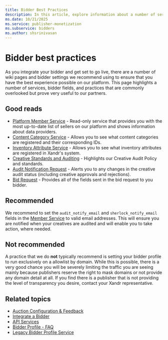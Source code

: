 ```yaml
---
title: Bidder Best Practices
description: In this article, explore information about a number of services, bidder fields, and best practices recommended for our partners.
ms.date: 10/21/2025
ms.service: publisher-monetization
ms.subservice: bidders
ms.author: shsrinivasan
---
```


# Bidder best practices

As you integrate your bidder and get set to go live, there are a number of wiki pages and bidder settings we recommend using to ensure that you have the best experience possible on our platform. This page highlights a number of services, bidder fields, and practices that are commonly overlooked but prove very useful to our partners.

## Good reads

- [Platform Member Service](platform-member-service.md) - Read-only service that provides you with the most up-to-date list of sellers on our platform and shows information about data providers.
- [Content Category Service](content-category-service.md) - Allows you to see what content categories are registered and their corresponding IDs.
- [Inventory Attribute Service](inventory-attribute-service.md) - Allows you to see what inventory attributes are registered in Xandr's system.
- [Creative Standards and Auditing](creative-standards-and-auditing.md) - Highlights our Creative Audit Policy and standards.
- [Audit Notification Request](audit-notify-request.md) - Alerts you to any changes in the creative audit status (including creative approvals and rejections).
- [Bid Request](outgoing-bid-request-to-bidders.md) - Provides all of the fields sent in the bid request to you bidder.

## Recommended

We recommend to set the `audit_notify_email` and `sherlock_notify_email` fields in the [Member Service](member-service.md) to valid email addresses. This will ensure you are notified when your creatives are audited and will enable you to take action, where needed.

## Not recommended

A practice that we do **not** typically recommend is setting your bidder profile to run exclusively on a allowlist by domain. While this is possible, there is a very good chance you will be severely limiting the traffic you are seeing mainly because publishers reserve the right to mask domains or not provide any domain detail at all. If you find there is a publisher that is not providing the level of transparency you desire, contact your Xandr representative.

## Related topics

- [Auction Configuration & Feedback](auction-configuration---feedback.md)
- [Integrate a Bidder](integrate-a-bidder.md)
- [API Services](api-services.md)
- [Bidder Profile - FAQ](bidder-profile---faq.md)
- [Legacy Bidder Profile Service](legacy-bidder-profile-service.md)
